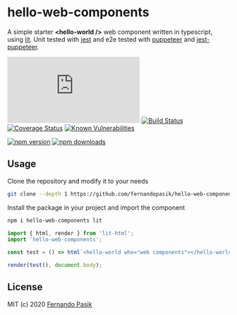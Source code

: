 # hello-web-components

A simple starter **<hello-world \/>** web component written in typescript, using [lit](https://github.com/lit/lit). Unit tested with [jest](https://github.com/facebook/jest) and e2e tested with [puppeteer](https://github.com/puppeteer/puppeteer) and [jest-puppeteer](https://github.com/smooth-code/jest-puppeteer).

<!-- BADGES - START -->

[![Gzip Bundle Size](https://img.badgesize.io/https://unpkg.com/hello-web-components/hello-web-components.min.js?compression=gzip)](https://unpkg.com/hello-web-components/hello-web-components.min.js 'Gzip Bundle Size')
[![Build Status](https://github.com/fernandopasik/hello-web-components/actions/workflows/main.yml/badge.svg)](https://github.com/fernandopasik/hello-web-components/actions/workflows/main.yml 'Build Status')
[![Coverage Status](https://codecov.io/gh/fernandopasik/hello-web-components/branch/main/graph/badge.svg)](https://codecov.io/gh/fernandopasik/hello-web-components 'Coverage Status')
[![Known Vulnerabilities](https://snyk.io/test/github/fernandopasik/hello-web-components/badge.svg?targetFile=package.json)](https://snyk.io/test/github/fernandopasik/hello-web-components?targetFile=package.json 'Known Vulnerabilities')

[![npm version](https://img.shields.io/npm/v/hello-web-components.svg?logo=npm)](https://www.npmjs.com/package/hello-web-components 'npm version')
[![npm downloads](https://img.shields.io/npm/dm/hello-web-components.svg)](https://www.npmjs.com/package/hello-web-components 'npm downloads')

<!-- BADGES - END -->

## Usage

Clone the repository and modify it to your needs

```sh
git clone --depth 1 https://github.com/fernandopasik/hello-web-components.git
```

Install the package in your project and import the component

```sh
npm i hello-web-components lit
```

```js
import { html, render } from 'lit-html';
import 'hello-web-components';

const test = () => html`<hello-world who="web components"></hello-world>`;

render(test(), document.body);
```

## License

MIT (c) 2020 [Fernando Pasik](https://fernandopasik.com)
